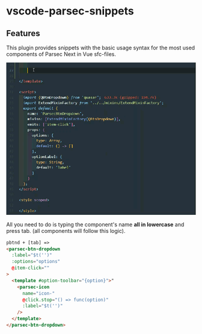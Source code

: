 # vscode-parsec-snippets

## Features

This plugin provides snippets with the basic usage syntax for the most used components of Parsec Next in Vue sfc-files.

![parsec-snippets-demo](/images/ptable.gif)

All you need to do is typing the component's name **all in lowercase** and press tab. (all components will follow this logic).

``` html
pbtnd + [tab] =>
<parsec-btn-dropdown
  :label="$t('')"
  :options="options"
  @item-click=""
>
  <template #option-toolbar="{option}">"
    <parsec-icon
      name="icon-"
      @click.stop="() => func(option)"
      :label="$t('')"
    />
  </template>
</parsec-btn-dropdown>
```
